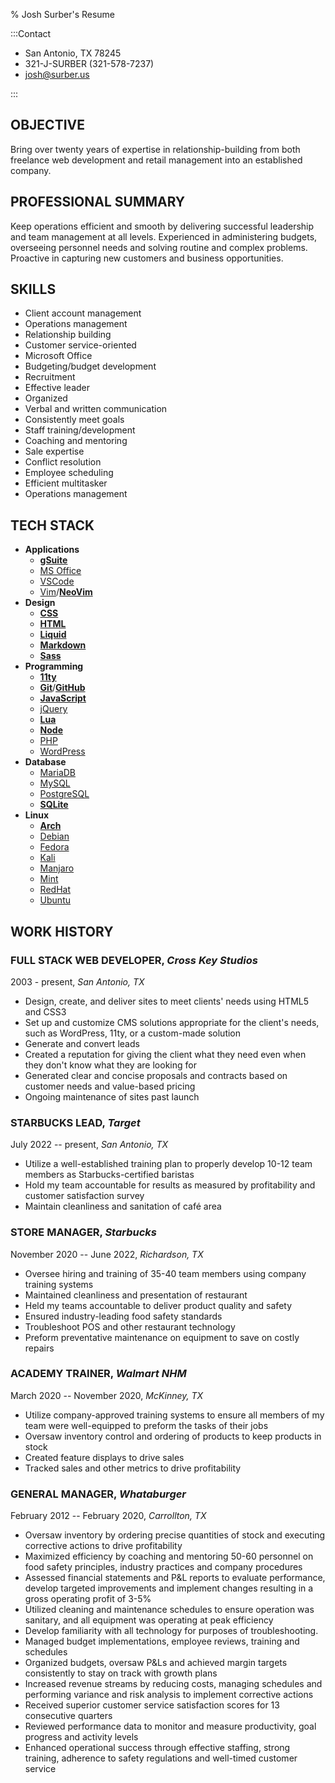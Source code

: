 % Josh Surber's Resume

:::Contact

- San Antonio, TX 78245
- 321-J-SURBER (321-578-7237)
- <josh@surber.us>

:::

## OBJECTIVE

Bring over twenty years of expertise in relationship-building from both
freelance web development and retail management into an established company.

## PROFESSIONAL SUMMARY

Keep operations efficient and smooth by delivering successful leadership and
team management at all levels. Experienced in administering budgets,
overseeing personnel needs and solving routine and complex problems. Proactive
in capturing new customers and business opportunities.

## SKILLS

- Client account management
- Operations management
- Relationship building
- Customer service-oriented
- Microsoft Office
- Budgeting/budget development
- Recruitment
- Effective leader
- Organized
- Verbal and written communication
- Consistently meet goals
- Staff training/development
- Coaching and mentoring
- Sale expertise
- Conflict resolution
- Employee scheduling
- Efficient multitasker
- Operations management

## TECH STACK

- **Applications**
  - **[gSuite](http://workspace.google.com)**
  - [MS Office](http://office.com)
  - [VSCode](http://code.visualstudio.com)
  - [Vim](http://vim.org)/**[NeoVim](http://neovim.io)**
- **Design**
  - **[CSS](https://www.w3.org/TR/CSS)**
  - **[HTML](https://developer.mozilla.org/en-US/docs/Glossary/HTML5)**
  - **[Liquid](http://liquidjs.com)**
  - **[Markdown](http://markdownguide.org)**
  - **[Sass](https://sass-lang.com)**
- **Programming**
  - **[11ty](http://11ty.dev)**
  - **[Git](http://git-scm.org)**/**[GitHub](http://github.com)**
  - **[JavaScript](https://developer.mozilla.org/en-US/docs/Web/JavaScript)**
  - [jQuery](https://jquery.com)
  - **[Lua](http://lua.org)**
  - **[Node](http://nodejs.org)**
  - [PHP](https://www.php.net/)
  - [WordPress](http://wordpress.org)
- **Database**
  - [MariaDB](http://mariadb.org)
  - [MySQL](https://www.mysql.com)
  - [PostgreSQL](https://www.postgresql.org)
  - **[SQLite](http://sqlite.org)**
- **Linux**
  - **[Arch](http://archlinux.org)**
  - [Debian](http://debian.org)
  - [Fedora](http://getfedora.org)
  - [Kali](http://kali.org)
  - [Manjaro](http://manjaro.org)
  - [Mint](http://linuxmint.com)
  - [RedHat](http://redhat.com)
  - [Ubuntu](http://ubuntu.com)

## WORK HISTORY

### FULL STACK WEB DEVELOPER, _Cross Key Studios_

2003 - present, _San Antonio, TX_

- Design, create, and deliver sites to meet clients' needs using HTML5 and
  CSS3
- Set up and customize CMS solutions appropriate for the client's needs, such
  as WordPress, 11ty, or a custom-made solution
- Generate and convert leads
- Created a reputation for giving the client what they need even when they
  don't know what they are looking for
- Generated clear and concise proposals and contracts based on customer needs
  and value-based pricing
- Ongoing maintenance of sites past launch

### STARBUCKS LEAD, _Target_

July 2022 -- present, _San Antonio, TX_

- Utilize a well-established training plan to properly develop 10-12 team
  members as Starbucks-certified baristas
- Hold my team accountable for results as measured by profitability and
  customer satisfaction survey
- Maintain cleanliness and sanitation of café area

### STORE MANAGER, _Starbucks_

November 2020 -- June 2022, _Richardson, TX_

- Oversee hiring and training of 35-40 team members using company training
  systems
- Maintained cleanliness and presentation of restaurant
- Held my teams accountable to deliver product quality and safety
- Ensured industry-leading food safety standards
- Troubleshoot POS and other restaurant technology
- Preform preventative maintenance on equipment to save on costly repairs

### ACADEMY TRAINER, _Walmart NHM_

March 2020 -- November 2020, _McKinney, TX_

- Utilize company-approved training systems to ensure all members of my team
  were well-equipped to preform the tasks of their jobs
- Oversaw inventory control and ordering of products to keep products in stock
- Created feature displays to drive sales
- Tracked sales and other metrics to drive profitability

### GENERAL MANAGER, _Whataburger_

February 2012 -- February 2020, _Carrollton, TX_

- Oversaw inventory by ordering precise quantities of stock and executing
  corrective actions to drive profitability
- Maximized efficiency by coaching and mentoring 50-60 personnel on food
  safety principles, industry practices and company procedures
- Assessed financial statements and P&L reports to evaluate performance,
  develop targeted improvements and implement changes resulting in a gross
  operating profit of 3-5%
- Utilized cleaning and maintenance schedules to ensure operation was sanitary,
  and all equipment was operating at peak efficiency
- Develop familiarity with all technology for purposes of troubleshooting.
- Managed budget implementations, employee reviews, training and schedules
- Organized budgets, oversaw P&Ls and achieved margin targets consistently to
  stay on track with growth plans
- Increased revenue streams by reducing costs, managing schedules and
  performing variance and risk analysis to implement corrective actions
- Received superior customer service satisfaction scores for 13 consecutive
  quarters
- Reviewed performance data to monitor and measure productivity, goal progress
  and activity levels
- Enhanced operational success through effective staffing, strong training,
  adherence to safety regulations and well-timed customer service
